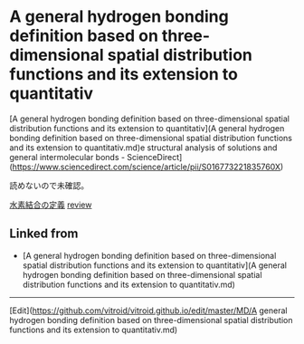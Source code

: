 # A general hydrogen bonding definition based on three-dimensional spatial distribution functions and its extension to quantitativ



[A general hydrogen bonding definition based on three-dimensional spatial distribution functions and its extension to quantitativ](A general hydrogen bonding definition based on three-dimensional spatial distribution functions and its extension to quantitativ.md)e structural analysis of solutions and general intermolecular bonds - ScienceDirect](https://www.sciencedirect.com/science/article/pii/S016773221835760X)

読めないので未確認。



[水素結合の定義](水素結合の定義.md) [review](review.md) 


## Linked from

* [A general hydrogen bonding definition based on three-dimensional spatial distribution functions and its extension to quantitativ](A general hydrogen bonding definition based on three-dimensional spatial distribution functions and its extension to quantitativ.md)


----
[Edit](https://github.com/vitroid/vitroid.github.io/edit/master/MD/A general hydrogen bonding definition based on three-dimensional spatial distribution functions and its extension to quantitativ.md)
